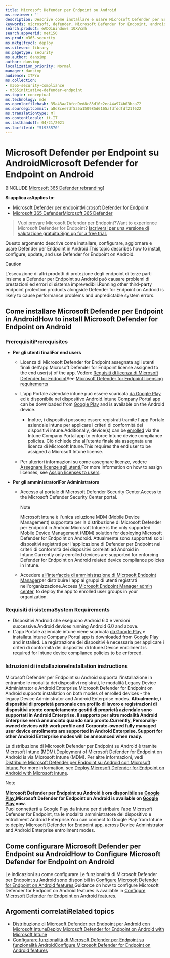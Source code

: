 ```yaml
---
title: Microsoft Defender per Endpoint su Android
ms.reviewer: ''
description: Descrive come installare e usare Microsoft Defender per Endpoint in Android
keywords: microsoft, defender, Microsoft Defender for Endpoint, android, installazione, distribuzione, disinstallazione, intune
search.product: eADQiWindows 10XVcnh
search.appverid: met150
ms.prod: m365-security
ms.mktglfcycl: deploy
ms.sitesec: library
ms.pagetype: security
ms.author: dansimp
author: dansimp
localization_priority: Normal
manager: dansimp
audience: ITPro
ms.collection:
- m365-security-compliance
- m365initiative-defender-endpoint
ms.topic: conceptual
ms.technology: mde
ms.openlocfilehash: 35a43aa7bfcd9ed8c83d10c2ec44a974b03bca72
ms.sourcegitcommit: a8d8cee7df535a150985d6165afdfddfdf21f622
ms.translationtype: MT
ms.contentlocale: it-IT
ms.lasthandoff: 04/21/2021
ms.locfileid: "51935570"
---
```

# <a name="microsoft-defender-for-endpoint-on-android"></a><span data-ttu-id="44ce1-104">Microsoft Defender per Endpoint su Android</span><span class="sxs-lookup"><span data-stu-id="44ce1-104">Microsoft Defender for Endpoint on Android</span></span>

[!INCLUDE [Microsoft 365 Defender rebranding](../../includes/microsoft-defender.md)]

<span data-ttu-id="44ce1-105">**Si applica a:**</span><span class="sxs-lookup"><span data-stu-id="44ce1-105">**Applies to:**</span></span>
- [<span data-ttu-id="44ce1-106">Microsoft Defender per endpoint</span><span class="sxs-lookup"><span data-stu-id="44ce1-106">Microsoft Defender for Endpoint</span></span>](https://go.microsoft.com/fwlink/p/?linkid=2154037)
- [<span data-ttu-id="44ce1-107">Microsoft 365 Defender</span><span class="sxs-lookup"><span data-stu-id="44ce1-107">Microsoft 365 Defender</span></span>](https://go.microsoft.com/fwlink/?linkid=2118804)

> <span data-ttu-id="44ce1-108">Vuoi provare Microsoft Defender per Endpoint?</span><span class="sxs-lookup"><span data-stu-id="44ce1-108">Want to experience Microsoft Defender for Endpoint?</span></span> [<span data-ttu-id="44ce1-109">Iscriversi per una versione di valutazione gratuita.</span><span class="sxs-lookup"><span data-stu-id="44ce1-109">Sign up for a free trial.</span></span>](https://www.microsoft.com/microsoft-365/windows/microsoft-defender-atp?ocid=docs-wdatp-exposedapis-abovefoldlink)

<span data-ttu-id="44ce1-110">Questo argomento descrive come installare, configurare, aggiornare e usare Defender per Endpoint in Android.</span><span class="sxs-lookup"><span data-stu-id="44ce1-110">This topic describes how to install, configure, update, and use Defender for Endpoint on Android.</span></span>

> [!CAUTION]
> <span data-ttu-id="44ce1-111">L'esecuzione di altri prodotti di protezione degli endpoint di terze parti insieme a Defender per Endpoint su Android può causare problemi di prestazioni ed errori di sistema imprevedibili.</span><span class="sxs-lookup"><span data-stu-id="44ce1-111">Running other third-party endpoint protection products alongside Defender for Endpoint on Android is likely to cause performance problems and unpredictable system errors.</span></span>


## <a name="how-to-install-microsoft-defender-for-endpoint-on-android"></a><span data-ttu-id="44ce1-112">Come installare Microsoft Defender per Endpoint in Android</span><span class="sxs-lookup"><span data-stu-id="44ce1-112">How to install Microsoft Defender for Endpoint on Android</span></span>

### <a name="prerequisites"></a><span data-ttu-id="44ce1-113">Prerequisiti</span><span class="sxs-lookup"><span data-stu-id="44ce1-113">Prerequisites</span></span>

-   <span data-ttu-id="44ce1-114">**Per gli utenti finali**</span><span class="sxs-lookup"><span data-stu-id="44ce1-114">**For end users**</span></span>

    -   <span data-ttu-id="44ce1-115">Licenza di Microsoft Defender for Endpoint assegnata agli utenti finali dell'app.</span><span class="sxs-lookup"><span data-stu-id="44ce1-115">Microsoft Defender for Endpoint license assigned to the end user(s) of the app.</span></span> <span data-ttu-id="44ce1-116">Vedere [Requisiti di licenza di Microsoft Defender for Endpoint](https://docs.microsoft.com/microsoft-365/security/defender-endpoint/minimum-requirements#licensing-requirements)</span><span class="sxs-lookup"><span data-stu-id="44ce1-116">See [Microsoft Defender for Endpoint licensing requirements](https://docs.microsoft.com/microsoft-365/security/defender-endpoint/minimum-requirements#licensing-requirements)</span></span>

    -   <span data-ttu-id="44ce1-117">L'app Portale aziendale intune può essere scaricata [da Google Play](https://play.google.com/store/apps/details?id=com.microsoft.windowsintune.companyportal) ed è disponibile nel dispositivo Android.</span><span class="sxs-lookup"><span data-stu-id="44ce1-117">Intune Company Portal app can be downloaded from [Google Play](https://play.google.com/store/apps/details?id=com.microsoft.windowsintune.companyportal) and is available on the Android device.</span></span>

        -   <span data-ttu-id="44ce1-118">Inoltre, i dispositivi possono [](https://docs.microsoft.com/mem/intune/user-help/enroll-device-android-company-portal) essere registrati tramite l'app Portale aziendale intune per applicare i criteri di conformità dei dispositivi intune.</span><span class="sxs-lookup"><span data-stu-id="44ce1-118">Additionally, device(s) can be [enrolled](https://docs.microsoft.com/mem/intune/user-help/enroll-device-android-company-portal) via the Intune Company Portal app to enforce Intune device compliance policies.</span></span> <span data-ttu-id="44ce1-119">Ciò richiede che all'utente finale sia assegnata una licenza di Microsoft Intune.</span><span class="sxs-lookup"><span data-stu-id="44ce1-119">This requires the end user to be assigned a Microsoft Intune license.</span></span>

    -   <span data-ttu-id="44ce1-120">Per ulteriori informazioni su come assegnare licenze, vedere [Assegnare licenze agli utenti.](https://docs.microsoft.com/azure/active-directory/users-groups-roles/licensing-groups-assign)</span><span class="sxs-lookup"><span data-stu-id="44ce1-120">For more information on how to assign licenses, see [Assign licenses to users](https://docs.microsoft.com/azure/active-directory/users-groups-roles/licensing-groups-assign).</span></span>
        

-   <span data-ttu-id="44ce1-121">**Per gli amministratori**</span><span class="sxs-lookup"><span data-stu-id="44ce1-121">**For Administrators**</span></span>

    -   <span data-ttu-id="44ce1-122">Accesso al portale di Microsoft Defender Security Center.</span><span class="sxs-lookup"><span data-stu-id="44ce1-122">Access to the Microsoft Defender Security Center portal.</span></span>

        > [!NOTE]
        > <span data-ttu-id="44ce1-123">Microsoft Intune è l'unica soluzione MDM (Mobile Device Management) supportata per la distribuzione di Microsoft Defender per Endpoint in Android.</span><span class="sxs-lookup"><span data-stu-id="44ce1-123">Microsoft Intune is the only supported Mobile Device Management (MDM) solution for deploying Microsoft Defender for Endpoint on Android.</span></span> <span data-ttu-id="44ce1-124">Attualmente sono supportati solo i dispositivi registrati per l'applicazione di Defender per Endpoint nei criteri di conformità dei dispositivi correlati ad Android in Intune.</span><span class="sxs-lookup"><span data-stu-id="44ce1-124">Currently only enrolled devices are supported for enforcing Defender for Endpoint on Android related device compliance policies in Intune.</span></span> 

    -   <span data-ttu-id="44ce1-125">Accedere [all'interfaccia di amministrazione di Microsoft Endpoint Manager](https://go.microsoft.com/fwlink/?linkid=2109431)per distribuire l'app ai gruppi di utenti registrati nell'organizzazione.</span><span class="sxs-lookup"><span data-stu-id="44ce1-125">Access [Microsoft Endpoint Manager admin center](https://go.microsoft.com/fwlink/?linkid=2109431), to deploy the app to enrolled user groups in your organization.</span></span>

### <a name="system-requirements"></a><span data-ttu-id="44ce1-126">Requisiti di sistema</span><span class="sxs-lookup"><span data-stu-id="44ce1-126">System Requirements</span></span>

-   <span data-ttu-id="44ce1-127">Dispositivi Android che eseguono Android 6.0 e versioni successive.</span><span class="sxs-lookup"><span data-stu-id="44ce1-127">Android devices running Android 6.0 and above.</span></span>
-   <span data-ttu-id="44ce1-128">L'app Portale aziendale intune viene scaricata [da Google Play](https://play.google.com/store/apps/details?id=com.microsoft.windowsintune.companyportal) e installata.</span><span class="sxs-lookup"><span data-stu-id="44ce1-128">Intune Company Portal app is downloaded from [Google Play](https://play.google.com/store/apps/details?id=com.microsoft.windowsintune.companyportal) and installed.</span></span> <span data-ttu-id="44ce1-129">La registrazione dei dispositivi è necessaria per applicare i criteri di conformità dei dispositivi di Intune.</span><span class="sxs-lookup"><span data-stu-id="44ce1-129">Device enrollment is required for Intune device compliance policies to be enforced.</span></span>

### <a name="installation-instructions"></a><span data-ttu-id="44ce1-130">Istruzioni di installazione</span><span class="sxs-lookup"><span data-stu-id="44ce1-130">Installation instructions</span></span>

<span data-ttu-id="44ce1-131">Microsoft Defender per Endpoint su Android supporta l'installazione in entrambe le modalità dei dispositivi registrati, le modalità Legacy Device Administrator e Android Enterprise.</span><span class="sxs-lookup"><span data-stu-id="44ce1-131">Microsoft Defender for Endpoint on Android supports installation on both modes of enrolled devices - the legacy Device Administrator and Android Enterprise modes.</span></span>
<span data-ttu-id="44ce1-132">**Attualmente, i dispositivi di proprietà personale con profilo di lavoro e registrazioni di dispositivi utente completamente gestiti di proprietà aziendale sono supportati in Android Enterprise. Il supporto per altre modalità Android Enterprise verrà annunciato quando sarà pronto.**</span><span class="sxs-lookup"><span data-stu-id="44ce1-132">**Currently, Personally-owned devices with work profile and Corporate-owned fully managed user device enrollments are supported in Android Enterprise. Support for other Android Enterprise modes will be announced when ready.**</span></span>

<span data-ttu-id="44ce1-133">La distribuzione di Microsoft Defender per Endpoint su Android è tramite Microsoft Intune (MDM).</span><span class="sxs-lookup"><span data-stu-id="44ce1-133">Deployment of Microsoft Defender for Endpoint on Android is via Microsoft Intune (MDM).</span></span>
<span data-ttu-id="44ce1-134">Per altre informazioni, vedi [Distribuire Microsoft Defender per Endpoint su Android con Microsoft Intune.](android-intune.md)</span><span class="sxs-lookup"><span data-stu-id="44ce1-134">For more information, see [Deploy Microsoft Defender for Endpoint on Android with Microsoft Intune](android-intune.md).</span></span>


> [!NOTE]
> <span data-ttu-id="44ce1-135">**Microsoft Defender per Endpoint su Android è ora disponibile su [Google Play.](https://play.google.com/store/apps/details?id=com.microsoft.scmx)**</span><span class="sxs-lookup"><span data-stu-id="44ce1-135">**Microsoft Defender for Endpoint on Android is available on [Google Play](https://play.google.com/store/apps/details?id=com.microsoft.scmx) now.**</span></span> <br> <span data-ttu-id="44ce1-136">Puoi connetterti a Google Play da Intune per distribuire l'app Microsoft Defender for Endpoint, tra le modalità amministratore del dispositivo e entrollment Android Enterprise.</span><span class="sxs-lookup"><span data-stu-id="44ce1-136">You can connect to Google Play from Intune to deploy Microsoft Defender for Endpoint app, across Device Administrator and Android Enterprise entrollment modes.</span></span> 

## <a name="how-to-configure-microsoft-defender-for-endpoint-on-android"></a><span data-ttu-id="44ce1-137">Come configurare Microsoft Defender per Endpoint su Android</span><span class="sxs-lookup"><span data-stu-id="44ce1-137">How to Configure Microsoft Defender for Endpoint on Android</span></span>

<span data-ttu-id="44ce1-138">Le indicazioni su come configurare Le funzionalità di Microsoft Defender per Endpoint su Android sono disponibili in [Configure Microsoft Defender for Endpoint on Android features.](android-configure.md)</span><span class="sxs-lookup"><span data-stu-id="44ce1-138">Guidance on how to configure Microsoft Defender for Endpoint on Android features is available in [Configure Microsoft Defender for Endpoint on Android features](android-configure.md).</span></span>



## <a name="related-topics"></a><span data-ttu-id="44ce1-139">Argomenti correlati</span><span class="sxs-lookup"><span data-stu-id="44ce1-139">Related topics</span></span>
- [<span data-ttu-id="44ce1-140">Distribuzione di Microsoft Defender per Endpoint per Android con Microsoft Intune</span><span class="sxs-lookup"><span data-stu-id="44ce1-140">Deploy Microsoft Defender for Endpoint on Android with Microsoft Intune</span></span>](android-intune.md)
- [<span data-ttu-id="44ce1-141">Configurare funzionalità di Microsoft Defender per Endpoint su funzionalità Android</span><span class="sxs-lookup"><span data-stu-id="44ce1-141">Configure Microsoft Defender for Endpoint on Android features</span></span>](android-configure.md)

